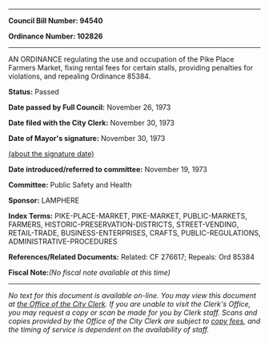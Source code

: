 

********

**Council Bill Number: 94540**
   
**Ordinance Number: 102826**
********

 AN ORDINANCE regulating the use and occupation of the Pike Place Farmers Market, fixing rental fees for certain stalls, providing penalties for violations, and repealing Ordinance 85384.

**Status:** Passed
   
**Date passed by Full Council:** November 26, 1973
   
**Date filed with the City Clerk:** November 30, 1973
   
**Date of Mayor's signature:** November 30, 1973
   
[(about the signature date)](/~public/approvaldate.htm)
   
   
   
**Date introduced/referred to committee:** November 19, 1973
   
**Committee:** Public Safety and Health
   
**Sponsor:** LAMPHERE
   
   
**Index Terms:** PIKE-PLACE-MARKET, PIKE-MARKET, PUBLIC-MARKETS, FARMERS, HISTORIC-PRESERVATION-DISTRICTS, STREET-VENDING, RETAIL-TRADE, BUSINESS-ENTERPRISES, CRAFTS, PUBLIC-REGULATIONS, ADMINISTRATIVE-PROCEDURES

**References/Related Documents:** Related: CF 276617; Repeals: Ord 85384

**Fiscal Note:**_(No fiscal note available at this time)_
********

_No text for this document is available on-line. You may view this document at [the Office of the City Clerk](http://www.seattle.gov/leg/clerk/contactUs.htm). If you are unable to visit the Clerk's Office, you may request a copy or scan be made for you by Clerk staff. Scans and copies provided by the Office of the City Clerk are subject to [copy fees](http://clerk.seattle.gov/~public/clerkfees.htm), and the timing of service is dependent on the availability of staff._

